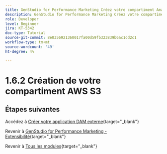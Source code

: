 ```yaml
---
title: GenStudio for Performance Marketing Créez votre compartiment Amazon AWS S3
description: GenStudio for Performance Marketing Créez votre compartiment Amazon AWS S3
role: Developer
level: Beginner
jira: KT-5342
doc-type: Tutorial
source-git-commit: 8e0356921360017fa00d59fb323839b6ac1cd2c1
workflow-type: tm+mt
source-wordcount: '49'
ht-degree: 4%

---
```


# 1.6.2 Création de votre compartiment AWS S3



## Étapes suivantes

Accédez à [Créer votre application DAM externe](./ex3.md){target="_blank"}

Revenir à [GenStudio for Performance Marketing - Extensibilité](./genstudioext.md){target="_blank"}

Revenir à [Tous les modules](./../../../overview.md){target="_blank"}

